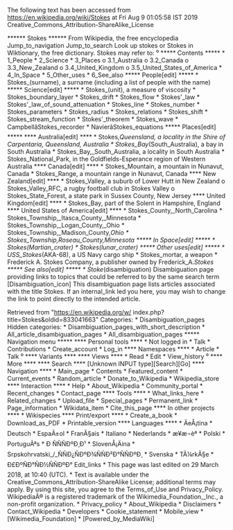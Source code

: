 The following text has been accessed from https://en.wikipedia.org/wiki/Stokes at Fri Aug 9 01:05:58 IST 2019
Creative_Commons_Attribution-ShareAlike_License




















****** Stokes ******
From Wikipedia, the free encyclopedia
Jump_to_navigation Jump_to_search
 Look up stokes or Stokes in Wiktionary, the free dictionary.
Stokes may refer to:
⁰
***** Contents *****
    * 1_People
    * 2_Science
    * 3_Places
          o 3.1_Australia
          o 3.2_Canada
          o 3.3_New_Zealand
          o 3.4_United_Kingdom
          o 3.5_United_States_of_America
    * 4_In_Space
    * 5_Other_uses
    * 6_See_also
***** People[edit] *****
    * Stokes_(surname), a surname (including a list of people with the name)
***** Science[edit] *****
    * Stokes_(unit), a measure of viscosity
    * Stokes_boundary_layer
    * Stokes_drift
    * Stokes_flow
    * Stokes'_law
    * Stokes'_law_of_sound_attenuation
    * Stokes_line
    * Stokes_number
    * Stokes_parameters
    * Stokes_radius
    * Stokes_relations
    * Stokes_shift
    * Stokes_stream_function
    * Stokes'_theorem
    * Stokes_wave
    * CampbellâStokes_recorder
    * NavierâStokes_equations
***** Places[edit] *****
**** Australia[edit] ****
    * Stokes,_Queensland, a locality in the Shire of Carpentaria, Queensland,
      Australia
    * Stokes_Bay_(South_Australia), a bay in South Australia
    * Stokes_Bay,_South_Australia, a locality in South Australia
    * Stokes_National_Park, in the Goldfields-Esperance region of Western
      Australia
**** Canada[edit] ****
    * Stokes_Mountain, a mountain in Nunavut, Canada
    * Stokes_Range, a mountain range in Nunavut, Canada
**** New Zealand[edit] ****
    * Stokes_Valley, a suburb of Lower Hutt in New Zealand
          o Stokes_Valley_RFC, a rugby football club in Stokes Valley
          o Stokes_State_Forest, a state park in Sussex County, New Jersey
**** United Kingdom[edit] ****
    * Stokes_Bay, part of the Solent in Hampshire, England
**** United States of America[edit] ****
    * Stokes_County,_North_Carolina
    * Stokes_Township,_Itasca_County,_Minnesota
    * Stokes_Township,_Logan_County,_Ohio
    * Stokes_Township,_Madison_County,_Ohio
    * Stokes_Township,_Roseau_County,_Minnesota
***** In Space[edit] *****
    * Stokes_(Martian_crater)
    * Stokes_(lunar_crater)
***** Other uses[edit] *****
    * USS_Stokes_(AKA-68), a US Navy cargo ship
    * Stokes_mortar, a weapon
    * Frederick A. Stokes Company, a publisher owned by Frederick_A._Stokes
***** See also[edit] *****
    * Stoke_(disambiguation)
                      Disambiguation page providing links to topics that could
                      be referred to by the same search term
[Disambiguation_icon] This disambiguation page lists articles associated with
                      the title Stokes.
                      If an internal_link led you here, you may wish to change
                      the link to point directly to the intended article.

Retrieved from "https://en.wikipedia.org/w/
index.php?title=Stokes&oldid=833041663"
Categories:
    * Disambiguation_pages
Hidden categories:
    * Disambiguation_pages_with_short_description
    * All_article_disambiguation_pages
    * All_disambiguation_pages
***** Navigation menu *****
**** Personal tools ****
    * Not logged in
    * Talk
    * Contributions
    * Create_account
    * Log_in
**** Namespaces ****
    * Article
    * Talk
⁰
**** Variants ****
**** Views ****
    * Read
    * Edit
    * View_history
⁰
**** More ****
**** Search ****
[Unknown INPUT type][Search][Go]
**** Navigation ****
    * Main_page
    * Contents
    * Featured_content
    * Current_events
    * Random_article
    * Donate_to_Wikipedia
    * Wikipedia_store
**** Interaction ****
    * Help
    * About_Wikipedia
    * Community_portal
    * Recent_changes
    * Contact_page
**** Tools ****
    * What_links_here
    * Related_changes
    * Upload_file
    * Special_pages
    * Permanent_link
    * Page_information
    * Wikidata_item
    * Cite_this_page
**** In other projects ****
    * Wikispecies
**** Print/export ****
    * Create_a_book
    * Download_as_PDF
    * Printable_version
**** Languages ****
    * ÄeÅ¡tina
    * Deutsch
    * EspaÃ±ol
    * FranÃ§ais
    * Italiano
    * Nederlands
    * æ¥æ¬èª
    * Polski
    * PortuguÃªs
    * Ð ÑÑÑÐºÐ¸Ð¹
    * SlovenÅ¡Äina
    * Srpskohrvatski_/_ÑÑÐ¿ÑÐºÐ¾ÑÑÐ²Ð°ÑÑÐºÐ¸
    * Svenska
    * TÃ¼rkÃ§e
    * Ð£ÐºÑÐ°ÑÐ½ÑÑÐºÐ°
Edit_links
    * This page was last edited on 29 March 2018, at 10:40 (UTC).
    * Text is available under the Creative_Commons_Attribution-ShareAlike
      License; additional terms may apply. By using this site, you agree to the
      Terms_of_Use and Privacy_Policy. WikipediaÂ® is a registered trademark of
      the Wikimedia_Foundation,_Inc., a non-profit organization.
    * Privacy_policy
    * About_Wikipedia
    * Disclaimers
    * Contact_Wikipedia
    * Developers
    * Cookie_statement
    * Mobile_view
    * [Wikimedia_Foundation]
    * [Powered_by_MediaWiki]
